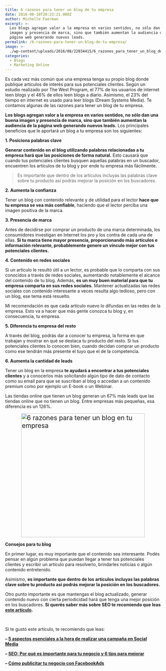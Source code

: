 ```yaml
---
title: 6 razones para tener un blog de tu empresa
date: 2016-08-10T20:23:21.000Z
author: Michelle Faerman
excerpt: >-
  Los blogs agregan valor a la empresa en varios sentidos, no sólo dan una buena
  imagen y presencia de marca, sino que también aumentan la audiencia de la
  página web generando nuevos leads.
permalink: /6-razones-para-tener-un-blog-de-tu-empresa/
image: >-
  ./wp-content/uploads/2016/08/22034415/6_razones_para_tener_un_blog_de_tu_empresa.jpg
categories:
  - Blogs
  - Marketing Online
---
```

Es cada vez más común que una empresa tenga su propio blog donde publique artículos de interés para sus potenciales clientes. Según un estudio realizado por The West Program, el 77% de los usuarios de internet leen blogs y el 46% de ellos leen blogs a diario. Asimismo, el 23% del tiempo en internet es usado para leer blogs (Dream Systems Media). Te contamos algunas de las razones para tener un blog de tu empresa.

**Los blogs agregan valor a la empresa en varios sentidos, no sólo dan una buena imagen y presencia de marca, sino que también aumentan la audiencia de la página web generando nuevos leads.** Los principales beneficios que le aportará un blog a tu empresa son los siguientes:

**1. Posiciona palabras clave**

**Generar contenido en el blog utilizando palabras relacionadas a tu empresa hará que las posiciones de forma natural.** Esto causará que cuando tus potenciales clientes busquen aquellas palabras en un buscador, encuentren los artículos de tu blog y por ende tu empresa más fácilmente.

> Es importante que dentro de los artículos incluyas las palabras clave sobre tu producto así podrás mejorar la posición en los buscadores.

**2. Aumenta la confianza**

Tener un blog con contenido relevante y de utilidad para el lector **hace que tu empresa se vea más confiable**, haciendo que el lector perciba una imagen positiva de la marca.

**3. Presencia de marca**

Antes de decidirse por comprar un producto de una marca determinada, los consumidores investigan en Internet los pro y los contra de cada una de ellas. **Si tu marca tiene mayor presencia, proporcionando más artículos e información relevante, probablemente genere un vínculo mejor con tus potenciales clientes.**

**4. Contenido en redes sociales**

Si un artículo le resultó útil a un lector, es probable que lo comparta con sus conocidos a través de redes sociales, aumentando notablemente el alcance del contenido de tu blog. Además, **es un muy buen material para que tu empresa comparta en sus redes sociales.** Mantener actualizadas las redes sociales con contenido interesante a veces resulta algo tedioso, pero con un blog, ese tema está resuelto.

Mi recomendación es que cada artículo nuevo lo difundas en las redes de la empresa. Esto va a hacer que más gente conozca tu blog y, en consecuencia, tu empresa.

**5. Diferencia tu empresa del resto**

A través del blog, podrás dar a conocer tu empresa, la forma en que trabajan y mostrar en qué se destaca tu producto del resto. Si tus potenciales clientes lo conocen bien, cuando decidan comprar un producto como ese tendrán más presente el tuyo que el de la competencia.

**6. Aumenta la cantidad de leads**

Tener un blog en la empresa **te ayudará a encontrar a tus potenciales clientes** y a conocerlos más solicitando algún tipo de dato de contacto como su email para que se suscriban al blog o accedan a un contenido premium como por ejemplo un E-book o un Webinar.

Las tiendas online que tienen un blog generan un 67% más leads que las tiendas online que no tienen un blog. Entre empresas más pequeñas, esa diferencia es un 126%.

<span style="font-size: 1.5em;"><img class=" size-full wp-image-484" style="vertical-align: middle; display: block; margin-left: auto; margin-right: auto;" src="https://d1nzec96y7u1ro.cloudfront.net/wp-content/uploads/2016/08/canva.jpg" alt="6 razones para tener un blog en tu empresa" width="400" height="400" srcset="https://d1nzec96y7u1ro.cloudfront.net/wp-content/uploads/2016/08/09155641/canva.jpg 800w, https://d1nzec96y7u1ro.cloudfront.net/wp-content/uploads/2016/08/09155641/canva-150x150.jpg 150w, https://d1nzec96y7u1ro.cloudfront.net/wp-content/uploads/2016/08/09155641/canva-300x300.jpg 300w, https://d1nzec96y7u1ro.cloudfront.net/wp-content/uploads/2016/08/09155641/canva-768x768.jpg 768w" sizes="(max-width: 400px) 100vw, 400px" /></span>

**Consejos para tu blog**

En primer lugar, es muy importante que el contenido sea interesante. Podés pensar en algún problema que puedan llegar a tener tus potenciales clientes y escribir un artículo para resolverlo, brindarles noticias o algún contenido entretenido.

Asimismo, **es importante que dentro de los artículos incluyas las palabras clave sobre tu producto así podrás mejorar la posición en los buscadores.**

Otro punto importante es que mantengas el blog actualizado, generar contenido nuevo con cierta periodicidad hará que tenga una mejor posición en los buscadores. **Si querés saber más sobre SEO te recomiendo que leas [este artículo](blog/14-blog/marketing-online/46-seo-por-que-es-importante-para-tu-negocio-y-6-tips-para-mejorar.html).**

&nbsp;

Si te gustó este artículo, te recomiendo que leas:

**&#8211; <a href="https://increasecard.com/5-aspectos-esenciales-a-la-hora-de-realizar-una-campana-en-social-media/" target="_blank" rel="noopener">5 aspectos esenciales a la hora de realizar una campaña en Social Media</a>**

**&#8211; <a href="https://www.increasecard.com/seo-por-que-es-importante-para-tu-negocio-y-6-tips-para-mejorar/" target="_blank" rel="noopener">SEO: Por qué es importante para tu negocio y 6 tips para mejorar</a>**

**&#8211; <a href="https://increasecard.com/como-promocionar-tu-negocio-en-facebook/" target="_blank" rel="noopener">Cómo publicitar tu negocio con FacebookAds</a>**
